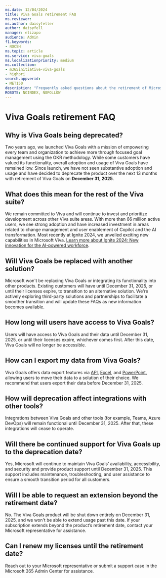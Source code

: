 ```yaml
---
ms.date: 12/04/2024
title: Viva Goals retirement FAQ
ms.reviewer: 
ms.author: daisyfeller
author: daisyfell
manager: elizapo
audience: Admin
f1.keywords:
- NOCSH
ms.topic: article
ms.service: viva-goals
ms.localizationpriority: medium
ms.collection:  
- m365initiative-viva-goals
- highpri  
search.appverid:
- MET150
description: "Frequently asked questions about the retirement of Microsoft Viva Goals"
ROBOTS: NOINDEX, NOFOLLOW
---
```


# Viva Goals retirement FAQ

## Why is Viva Goals being deprecated?

Two years ago, we launched Viva Goals with a mission of empowering every team and organization to achieve more through focused goal management using the OKR methodology. While some customers have valued its functionality, overall adoption and usage of Viva Goals have remained low. Since launch, we have not seen substantive adoption and usage and have decided to deprecate the product over the next 13 months with retirement of Viva Goals on **December 31, 2025**.

## What does this mean for the rest of the Viva suite?

We remain committed to Viva and will continue to invest and prioritize development across other Viva suite areas. With more than 66 million active users, we see strong adoption and have increased investment in areas related to change management and user enablement of Copilot and the AI transformation. Most recently at Ignite 2024, we unveiled exciting new capabilities in Microsoft Viva. [Learn more about Ignite 2024: New innovation for the AI-powered workforce](https://techcommunity.microsoft.com/blog/microsoftvivablog/ignite-2024-new-innovation-for-the-ai-powered-workforce/4303391).

## Will Viva Goals be replaced with another solution?

Microsoft won't be replacing Viva Goals or integrating its functionality into other products. Existing customers will have until December 31, 2025, or until their licenses expire, to transition to an alternative solution. We're actively exploring third-party solutions and partnerships to facilitate a smoother transition and will update these FAQs as new information becomes available.

## How long will users have access to Viva Goals?

Users will have access to Viva Goals and their data until December 31, 2025, or until their licenses expire, whichever comes first. After this date, Viva Goals will no longer be accessible.

## How can I export my data from Viva Goals?

Viva Goals offers data export features via [API](/graph/api/goals-post-exportjobs?view=graph-rest-beta&tabs=http), [Excel](/viva/goals/explorer#save-and-export), and [PowerPoint](https://support.microsoft.com/topic/engage-with-viva-goals-365500a4-0599-41cd-bc86-09bef4206284), allowing users to move their data to a solution of their choice. We recommend that users export their data before December 31, 2025.

## How will deprecation affect integrations with other tools?

Integrations between Viva Goals and other tools (for example, Teams, Azure DevOps) will remain functional until December 31, 2025. After that, these integrations will cease to operate.

## Will there be continued support for Viva Goals up to the deprecation date?

Yes, Microsoft will continue to maintain Viva Goals’ availability, accessibility, and security and provide product support until December 31, 2025. This support includes maintenance, troubleshooting, and user assistance to ensure a smooth transition period for all customers.

## Will I be able to request an extension beyond the retirement date?

No. The Viva Goals product will be shut down entirely on December 31, 2025, and we won't be able to extend usage past this date. If your subscription extends beyond the product’s retirement date, contact your Microsoft representative for assistance.

## Can I renew my licenses until the retirement date?

Reach out to your Microsoft representative or submit a support case in the Microsoft 365 Admin Center for assistance.
